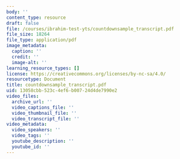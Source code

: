 ```yaml
---
body: ''
content_type: resource
draft: false
file: /courses/ibrahim-test-yts/countdownsample_transcript.pdf
file_size: 18264
file_type: application/pdf
image_metadata:
  caption: ''
  credit: ''
  image-alt: ''
learning_resource_types: []
license: https://creativecommons.org/licenses/by-nc-sa/4.0/
resourcetype: Document
title: countdownsample_transcript.pdf
uid: 13058cbb-523c-4ef6-b007-24d4de7990e2
video_files:
  archive_url: ''
  video_captions_file: ''
  video_thumbnail_file: ''
  video_transcript_file: ''
video_metadata:
  video_speakers: ''
  video_tags: ''
  youtube_description: ''
  youtube_id: ''
---
```

